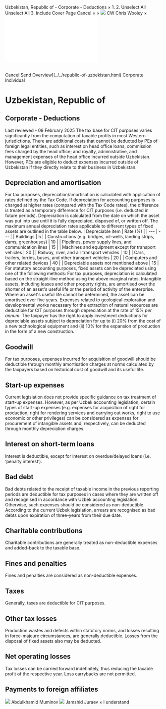 Uzbekistan, Republic of - Corporate - Deductions
×
1.
2.
Unselect All
Unselect All
3.
Include Cover Page
Cancel
×
×
![](../../-/media/world-wide-tax-summaries/attachments/global---chris-wooley.ashx%3Frev=ac5e5f3223b34096b1afc2a6009c7320&revision=ac5e5f32-23b3-4096-b1af-c2a6009c7320&hash=859B7ADC84DC2CBEC9760E9E6EE7DE6D0A8BFCDF)
CW
Chris Wooley
×
![](deductions.html)
######
Cancel
Send
Overview](../../republic-of-uzbekistan.html)
Corporate
Individual
# Uzbekistan, Republic of
## Corporate - Deductions
Last reviewed - 09 February 2025
The tax base for CIT purposes varies significantly from the computation of taxable profits in most Western jurisdictions.
There are additional costs that cannot be deducted by PEs of foreign legal entities, such as interest on head office loans; commission fees charged by the head office; and royalty, administrative, and management expenses of the head office incurred outside Uzbekistan. However, PEs are eligible to deduct expenses incurred outside of Uzbekistan if they directly relate to their business in Uzbekistan.
## Depreciation and amortisation
For tax purposes, depreciation/amortisation is calculated with application of rates defined by the Tax Code. If depreciation for accounting purposes is charged at higher rates (compared with the Tax Code rates), the difference is treated as a temporary difference for CIT purposes (i.e. deducted in future periods).
Depreciation is calculated from the date on which the asset was put into use until it is fully depreciated, disposed of, or written off. The maximum annual depreciation rates applicable to different types of fixed assets are outlined in the table below.
| Depreciable item | Rate (%) |
| --- | --- |
| Buildings | 5 |
| Constructions (e.g. bridges, oil-wells, landing strips, dams, greenhouses) | 10 |
| Pipelines, power supply lines, and communication lines | 15 |
| Machines and equipment except for transport vehicles | 20 |
| Railway, river, and air transport vehicles | 10 |
| Cars, trailers, lorries, buses, and other transport vehicles | 20 |
| Computers and other related devices | 40 |
| Depreciable assets not mentioned above | 15 |
For statutory accounting purposes, fixed assets can be depreciated using one of the following methods:
For tax purposes, depreciation is calculated based on the straight-line method using the above marginal rates.
Intangible assets, including leases and other property rights, are amortised over the shorter of an asset's useful life or the period of activity of the enterprise. Where an asset's useful life cannot be determined, the asset can be amortised over five years.
Expenses related to geological exploration and developmental works necessary for the extraction of natural resources are deductible for CIT purposes through depreciation at the rate of 15% *per annum*.
The taxpayer has the right to apply investment deductions for depreciable assets subject to depreciation for up to (i) 20% from the cost of a new technological equipment and (ii) 10% for the expansion of production in the form of a new construction.
## Goodwill
For tax purposes, expenses incurred for acquisition of goodwill should be deductible through monthly amortisation charges at norms calculated by the taxpayers based on historical cost of goodwill and its useful life.
## Start-up expenses
Current legislation does not provide specific guidance on tax treatment of start-up expenses. However, as per Uzbek accounting legislation, certain types of start-up expenses (e.g. expenses for acquisition of right for production, right for rendering services and carrying out works, right to use economic or other privileges) can be considered as expenses for procurement of intangible assets and, respectively, can be deducted through monthly depreciation charges.
## Interest on short-term loans
Interest is deductible, except for interest on overdue/delayed loans (i.e. ‘penalty interest’).
## Bad debt
Bad debts related to the receipt of taxable income in the previous reporting periods are deductible for tax purposes in cases where they are written off and recognised in accordance with Uzbek accounting legislation. Otherwise, such expenses should be considered as non-deductible. According to the current Uzbek legislation, arrears are recognised as bad debts upon expiration of three-years from their due date.
## Charitable contributions
Charitable contributions are generally treated as non-deductible expenses and added-back to the taxable base.
## Fines and penalties
Fines and penalties are considered as non-deductible expenses.
## Taxes
Generally, taxes are deductible for CIT purposes.
## Other tax losses
Production wastes and defects within statutory norms, and losses resulting in force-majeure circumstances, are generally deductible.
Losses from the disposal of fixed assets also may be deducted.
## Net operating losses
Tax losses can be carried forward indefinitely, thus reducing the taxable profit of the respective year. Loss carrybacks are not permitted.
## Payments to foreign affiliates
![](../../-/media/world-wide-tax-summaries/republicofuzbekistanabdulkhamid-muminovuzbekistan--abdulkhamid-muminovjpg20210713101151824.ashx%3Frev=ba5e2d7db6f4491695d9e037fd7e5e28&revision=ba5e2d7d-b6f4-4916-95d9-e037fd7e5e28&hash=37862B6B2F5350E75B31277ACD97347535B8AA2A)
Abdulkhamid Muminov
![](../../-/media/world-wide-tax-summaries/republicofuzbekistanjamshid-juraevjamshid-juraev-croppedsquarejpg20220109234056130.ashx%3Frev=6a043517e0504fc4af855455f9abbc2a&revision=6a043517-e050-4fc4-af85-5455f9abbc2a&hash=F238BF8DA406B291A55051D57223F8B396BA7FA5)
Jamshid Juraev
×
I understand